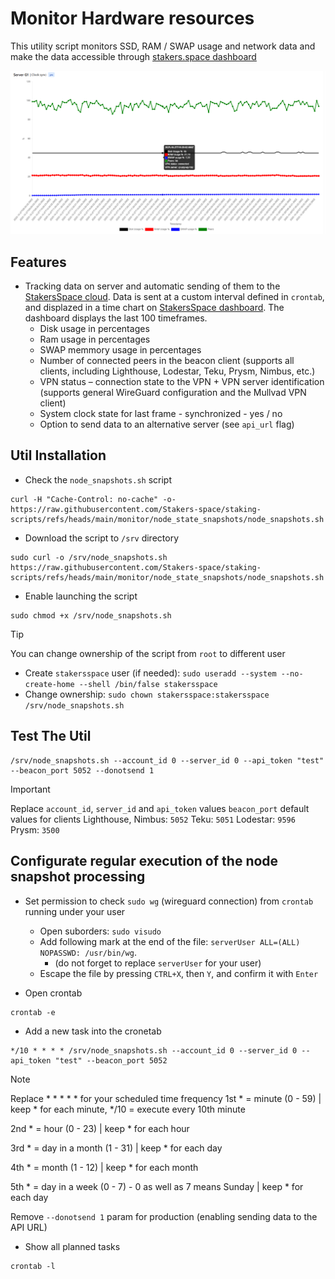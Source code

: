 # Monitor Hardware resources

This utility script monitors SSD, RAM / SWAP usage and network data and make the data accessible through [stakers.space dashboard](https://stakers.space/account)

![Resources usage Chart](https://github.com/Stakers-space/staking-scripts/blob/main/monitor/node_state_snapshots/server-resources-chart.png?raw=true)

## Features
- Tracking data on server and automatic sending of them to the [StakersSpace cloud](https://stakers.space/). Data is sent at a custom interval defined in `crontab`, and displazed in a time chart on [StakersSpace dashboard](https://stakers.space/dashboard). The dashboard displays the last 100 timeframes.
    - Disk usage in percentages
    - Ram usage in percentages
    - SWAP memmory usage in percentages
    - Number of connected peers in the beacon client (supports all clients, including Lighthouse, Lodestar, Teku, Prysm, Nimbus, etc.)
    - VPN status – connection state to the VPN + VPN server identification (supports general WireGuard configuration and the Mullvad VPN client)
    - System clock state for last frame - synchronized - yes / no
    - Option to send data to an alternative server (see `api_url` flag)

## Util Installation
- Check the `node_snapshots.sh` script
```
curl -H "Cache-Control: no-cache" -o- https://raw.githubusercontent.com/Stakers-space/staking-scripts/refs/heads/main/monitor/node_state_snapshots/node_snapshots.sh
```
- Download the script to `/srv` directory
```
sudo curl -o /srv/node_snapshots.sh https://raw.githubusercontent.com/Stakers-space/staking-scripts/refs/heads/main/monitor/node_state_snapshots/node_snapshots.sh
```
- Enable launching the script
```
sudo chmod +x /srv/node_snapshots.sh
```
> [!TIP]
> You can change ownership of the script from `root` to different user
> - Create `stakersspace` user (if needed): `sudo useradd --system --no-create-home --shell /bin/false stakersspace`
> - Change ownership: `sudo chown stakersspace:stakersspace /srv/node_snapshots.sh`


## Test The Util
```
/srv/node_snapshots.sh --account_id 0 --server_id 0 --api_token "test" --beacon_port 5052 --donotsend 1
```
> [!IMPORTANT]
> Replace `account_id`, `server_id` and `api_token` values
> `beacon_port` default values for clients
> Lighthouse, Nimbus: `5052`
> Teku: `5051`
> Lodestar: `9596`
> Prysm: `3500`

## Configurate regular execution of the node snapshot processing
- Set permission to check `sudo wg` (wireguard connection) from `crontab` running under your user
    - Open suborders: `sudo visudo`
    - Add following mark at the end of the file: `serverUser ALL=(ALL) NOPASSWD: /usr/bin/wg`.
        - (do not forget to replace `serverUser` for your user)
    - Escape the file by pressing `CTRL+X`, then `Y`, and confirm it with `Enter`

- Open crontab
```
crontab -e
```
- Add a new task into the cronetab
```
*/10 * * * * /srv/node_snapshots.sh --account_id 0 --server_id 0 --api_token "test" --beacon_port 5052
```
> [!NOTE]  
> Replace * * * * * for your scheduled time frequency
> 1st * = minute (0 - 59) | keep * for each minute, */10 = execute every 10th minute
>
> 2nd * = hour (0 - 23) | keep * for each hour
>
> 3rd * = day in a month (1 - 31) | keep * for each day
>
> 4th * = month (1 - 12) | keep * for each month
>
> 5th * = day in a week (0 - 7) - 0 as well as 7 means Sunday | keep * for each day
>
> Remove `--donotsend 1` param for production (enabling sending data to the API URL)

- Show all planned tasks
```
crontab -l
```